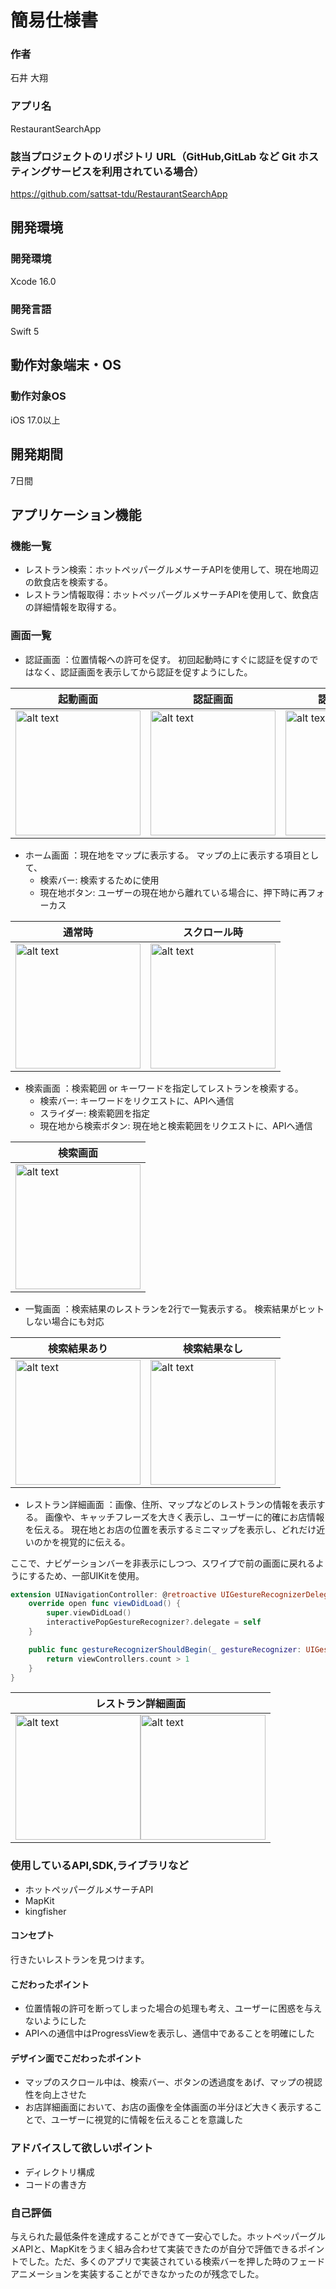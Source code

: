 # 簡易仕様書

### 作者
石井 大翔
### アプリ名
RestaurantSearchApp

### 該当プロジェクトのリポジトリ URL（GitHub,GitLab など Git ホスティングサービスを利用されている場合）
https://github.com/sattsat-tdu/RestaurantSearchApp

## 開発環境
### 開発環境
Xcode 16.0

### 開発言語
Swift 5

## 動作対象端末・OS
### 動作対象OS
iOS 17.0以上

## 開発期間
7日間

## アプリケーション機能

### 機能一覧
- レストラン検索：ホットペッパーグルメサーチAPIを使用して、現在地周辺の飲食店を検索する。
- レストラン情報取得：ホットペッパーグルメサーチAPIを使用して、飲食店の詳細情報を取得する。

### 画面一覧
- 認証画面 ：位置情報への許可を促す。
初回起動時にすぐに認証を促すのではなく、認証画面を表示してから認証を促すようにした。

|起動画面|認証画面|認証拒否画面|
|---|---|---|
|<img src="screenshots/IMG_3342.PNG" alt="alt text" width="200">|<img src="screenshots/IMG_3343.PNG" alt="alt text" width="200">|<img src="screenshots/IMG_3344.PNG" alt="alt text" width="200">|

<!-- <img src="IMG_3342.PNG" alt="alt text" width="200"> -->

- ホーム画面 ：現在地をマップに表示する。
マップの上に表示する項目として、
    - 検索バー: 検索するために使用
    - 現在地ボタン: ユーザーの現在地から離れている場合に、押下時に再フォーカス

|通常時|スクロール時|
|---|---|
|<img src="screenshots/IMG_3345.PNG" alt="alt text" width="200">|<img src="screenshots/IMG_3346.PNG" alt="alt text" width="200">|

- 検索画面 ：検索範囲 or キーワードを指定してレストランを検索する。
    - 検索バー: キーワードをリクエストに、APIへ通信
    - スライダー: 検索範囲を指定
    - 現在地から検索ボタン: 現在地と検索範囲をリクエストに、APIへ通信

|検索画面|
|---|
|<img src="screenshots/IMG_3347.PNG" alt="alt text" width="200">|

- 一覧画面 ：検索結果のレストランを2行で一覧表示する。
検索結果がヒットしない場合にも対応

|検索結果あり|検索結果なし|
|---|---|
|<img src="screenshots/IMG_3348.PNG" alt="alt text" width="200">|<img src="screenshots/IMG_3349.PNG" alt="alt text" width="200">|

- レストラン詳細画面 ：画像、住所、マップなどのレストランの情報を表示する。
画像や、キャッチフレーズを大きく表示し、ユーザーに的確にお店情報を伝える。
現在地とお店の位置を表示するミニマップを表示し、どれだけ近いのかを視覚的に伝える。

ここで、ナビゲーションバーを非表示にしつつ、スワイプで前の画面に戻れるようにするため、一部UIKitを使用。

```swift
extension UINavigationController: @retroactive UIGestureRecognizerDelegate {
    override open func viewDidLoad() {
        super.viewDidLoad()
        interactivePopGestureRecognizer?.delegate = self
    }

    public func gestureRecognizerShouldBegin(_ gestureRecognizer: UIGestureRecognizer) -> Bool {
        return viewControllers.count > 1
    }
}

```

|レストラン詳細画面|
|---|
|<img src="screenshots/IMG_3350.PNG" alt="alt text" width="200"><img src="screenshots/IMG_3351.PNG" alt="alt text" width="200">|

### 使用しているAPI,SDK,ライブラリなど
- ホットペッパーグルメサーチAPI
- MapKit
- kingfisher

#### コンセプト
行きたいレストランを見つけます。

#### こだわったポイント
- 位置情報の許可を断ってしまった場合の処理も考え、ユーザーに困惑を与えないようにした
- APIへの通信中はProgressViewを表示し、通信中であることを明確にした

#### デザイン面でこだわったポイント
- マップのスクロール中は、検索バー、ボタンの透過度をあげ、マップの視認性を向上させた
- お店詳細画面において、お店の画像を全体画面の半分ほど大きく表示することで、ユーザーに視覚的に情報を伝えることを意識した

### アドバイスして欲しいポイント
- ディレクトリ構成
- コードの書き方

### 自己評価
与えられた最低条件を達成することができて一安心でした。ホットペッパーグルメAPIと、MapKitをうまく組み合わせて実装できたのが自分で評価できるポイントでした。ただ、多くのアプリで実装されている検索バーを押した時のフェードアニメーションを実装することができなかったのが残念でした。
